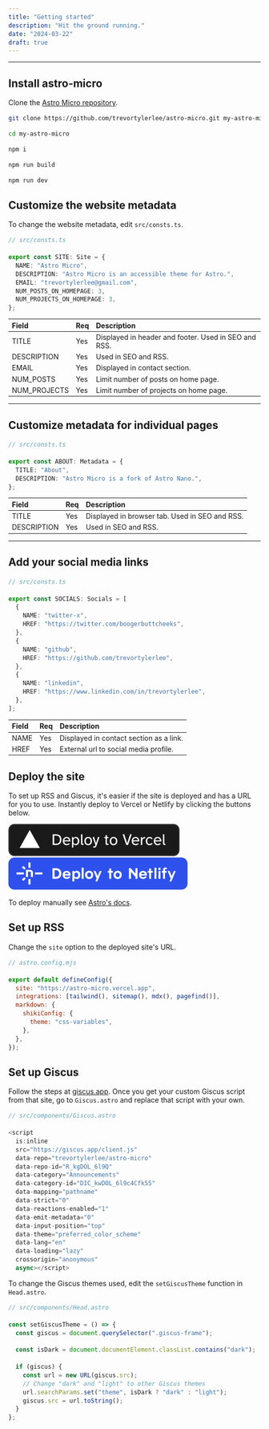 ```yaml
---
title: "Getting started"
description: "Hit the ground running."
date: "2024-03-22"
draft: true
---
```


---

## Install astro-micro

Clone the [Astro Micro repository](https://github.com/trevortylerlee/astro-micro.git).

```sh
git clone https://github.com/trevortylerlee/astro-micro.git my-astro-micro
```

```sh
cd my-astro-micro
```

```sh
npm i
```

```sh
npm run build
```

```sh
npm run dev
```

## Customize the website metadata

To change the website metadata, edit `src/consts.ts`.

```ts
// src/consts.ts

export const SITE: Site = {
  NAME: "Astro Micro",
  DESCRIPTION: "Astro Micro is an accessible theme for Astro.",
  EMAIL: "trevortylerlee@gmail.com",
  NUM_POSTS_ON_HOMEPAGE: 3,
  NUM_PROJECTS_ON_HOMEPAGE: 3,
};
```

| Field        | Req | Description                                          |
| :----------- | :-- | :--------------------------------------------------- |
| TITLE        | Yes | Displayed in header and footer. Used in SEO and RSS. |
| DESCRIPTION  | Yes | Used in SEO and RSS.                                 |
| EMAIL        | Yes | Displayed in contact section.                        |
| NUM_POSTS    | Yes | Limit number of posts on home page.                  |
| NUM_PROJECTS | Yes | Limit number of projects on home page.               |

---

## Customize metadata for individual pages

```ts
// src/consts.ts

export const ABOUT: Metadata = {
  TITLE: "About",
  DESCRIPTION: "Astro Micro is a fork of Astro Nano.",
};
```

| Field       | Req | Description                                    |
| :---------- | :-- | :--------------------------------------------- |
| TITLE       | Yes | Displayed in browser tab. Used in SEO and RSS. |
| DESCRIPTION | Yes | Used in SEO and RSS.                           |

---

## Add your social media links

```ts
// src/consts.ts

export const SOCIALS: Socials = [
  {
    NAME: "twitter-x",
    HREF: "https://twitter.com/boogerbuttcheeks",
  },
  {
    NAME: "github",
    HREF: "https://github.com/trevortylerlee",
  },
  {
    NAME: "linkedin",
    HREF: "https://www.linkedin.com/in/trevortylerlee",
  },
];
```

| Field | Req | Description                             |
| :---- | :-- | :-------------------------------------- |
| NAME  | Yes | Displayed in contact section as a link. |
| HREF  | Yes | External url to social media profile.   |

## Deploy the site

To set up RSS and Giscus, it's easier if the site is deployed and has a URL for you to use. Instantly deploy to Vercel or Netlify by clicking the buttons below.

<div class="flex gap-2">
  <a target="_blank" aria-label="Deploy with Vercel" href="https://vercel.com/new/clone?repository-url=https://github.com/trevortylerlee/astro-micro">
    <img src="/deploy_vercel.svg" />
  </a>
  <a target="_blank" aria-label="Deploy with Netlify" href="https://app.netlify.com/start/deploy?repository=https://github.com/trevortylerlee/astro-micro">
    <img src="/deploy_netlify.svg" />
  </a>
</div>

To deploy manually see [Astro's docs](https://docs.astro.build/en/guides/deploy/).

## Set up RSS

Change the `site` option to the deployed site's URL.

```js
// astro.config.mjs

export default defineConfig({
  site: "https://astro-micro.vercel.app",
  integrations: [tailwind(), sitemap(), mdx(), pagefind()],
  markdown: {
    shikiConfig: {
      theme: "css-variables",
    },
  },
});
```

## Set up Giscus

Follow the steps at [giscus.app](https://giscus.app). Once you get your  custom Giscus script from that site, go to `Giscus.astro` and replace that script with your own.

```js
// src/components/Giscus.astro

<script
  is:inline
  src="https://giscus.app/client.js"
  data-repo="trevortylerlee/astro-micro"
  data-repo-id="R_kgDOL_6l9Q"
  data-category="Announcements"
  data-category-id="DIC_kwDOL_6l9c4Cfk55"
  data-mapping="pathname"
  data-strict="0"
  data-reactions-enabled="1"
  data-emit-metadata="0"
  data-input-position="top"
  data-theme="preferred_color_scheme"
  data-lang="en"
  data-loading="lazy"
  crossorigin="anonymous"
  async></script>

```

To change the Giscus themes used, edit the `setGiscusTheme` function in `Head.astro`.

```js
// src/components/Head.astro

const setGiscusTheme = () => {
  const giscus = document.querySelector(".giscus-frame");

  const isDark = document.documentElement.classList.contains("dark");

  if (giscus) {
    const url = new URL(giscus.src);
    // Change "dark" and "light" to other Giscus themes
    url.searchParams.set("theme", isDark ? "dark" : "light");
    giscus.src = url.toString();
  }
};
```
